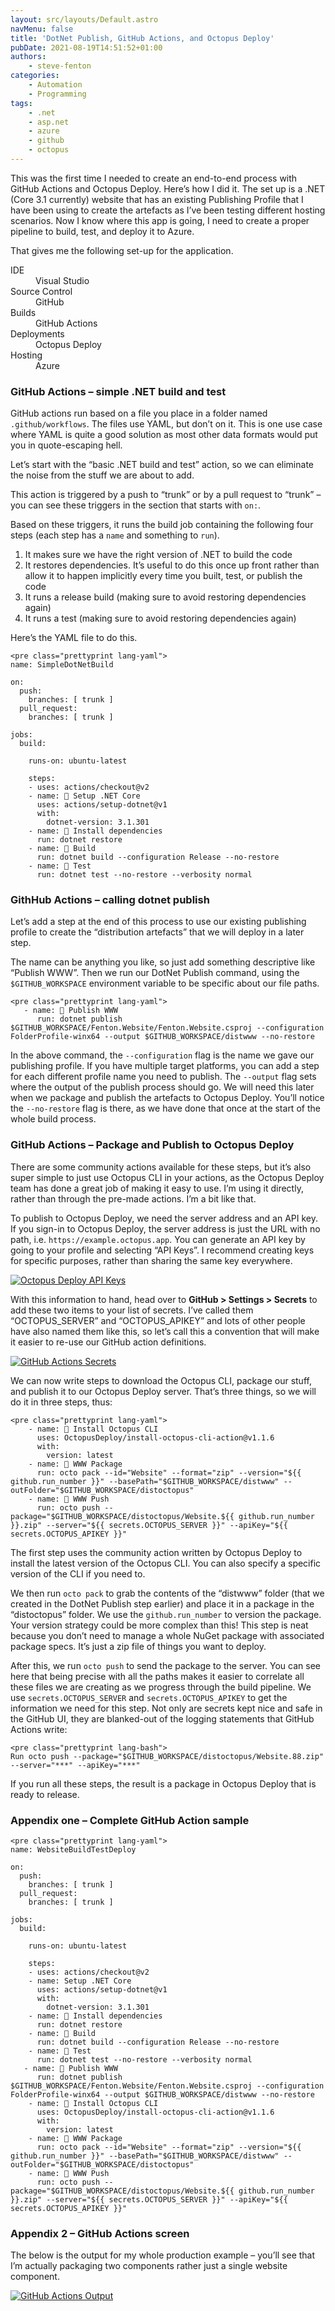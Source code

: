 ```yaml
---
layout: src/layouts/Default.astro
navMenu: false
title: 'DotNet Publish, GitHub Actions, and Octopus Deploy'
pubDate: 2021-08-19T14:51:52+01:00
authors:
    - steve-fenton
categories:
    - Automation
    - Programming
tags:
    - .net
    - asp.net
    - azure
    - github
    - octopus
---
```


This was the first time I needed to create an end-to-end process with GitHub Actions and Octopus Deploy. Here’s how I did it. The set up is a .NET (Core 3.1 currently) website that has an existing Publishing Profile that I have been using to create the artefacts as I’ve been testing different hosting scenarios. Now I know where this app is going, I need to create a proper pipeline to build, test, and deploy it to Azure.

That gives me the following set-up for the application.

<dl><dt>IDE</dt><dd>Visual Studio</dd><dt>Source Control</dt><dd>GitHub</dd><dt>Builds</dt><dd>GitHub Actions</dd><dt>Deployments</dt><dd>Octopus Deploy</dd><dt>Hosting</dt><dd>Azure</dd></dl>

### GitHub Actions – simple .NET build and test

GitHub actions run based on a file you place in a folder named `.github/workflows`. The files use YAML, but don’t on it. This is one use case where YAML is quite a good solution as most other data formats would put you in quote-escaping hell.

Let’s start with the “basic .NET build and test” action, so we can eliminate the noise from the stuff we are about to add.

This action is triggered by a push to “trunk” or by a pull request to “trunk” – you can see these triggers in the section that starts with `on:`.

Based on these triggers, it runs the build job containing the following four steps (each step has a `name` and something to `run`).

1. It makes sure we have the right version of .NET to build the code
2. It restores dependencies. It’s useful to do this once up front rather than allow it to happen implicitly every time you built, test, or publish the code
3. It runs a release build (making sure to avoid restoring dependencies again)
4. It runs a test (making sure to avoid restoring dependencies again)

Here’s the YAML file to do this.

```
<pre class="prettyprint lang-yaml">
name: SimpleDotNetBuild

on:
  push:
    branches: [ trunk ]
  pull_request:
    branches: [ trunk ]

jobs:
  build:

    runs-on: ubuntu-latest

    steps:
    - uses: actions/checkout@v2
    - name: 🥅 Setup .NET Core
      uses: actions/setup-dotnet@v1
      with:
        dotnet-version: 3.1.301
    - name: 🥅 Install dependencies
      run: dotnet restore
    - name: 🥅 Build
      run: dotnet build --configuration Release --no-restore
    - name: 🥅 Test
      run: dotnet test --no-restore --verbosity normal
```
### GithHub Actions – calling dotnet publish

Let’s add a step at the end of this process to use our existing publishing profile to create the “distribution artefacts” that we will deploy in a later step.

The name can be anything you like, so just add something descriptive like “Publish WWW”. Then we run our DotNet Publish command, using the `$GITHUB_WORKSPACE` environment variable to be specific about our file paths.

```
<pre class="prettyprint lang-yaml">
   - name: 🥅 Publish WWW
      run: dotnet publish $GITHUB_WORKSPACE/Fenton.Website/Fenton.Website.csproj --configuration FolderProfile-winx64 --output $GITHUB_WORKSPACE/distwww --no-restore
```
In the above command, the `--configuration` flag is the name we gave our publishing profile. If you have multiple target platforms, you can add a step for each different profile name you need to publish. The `--output` flag sets where the output of the publish process should go. We will need this later when we package and publish the artefacts to Octopus Deploy. You’ll notice the `--no-restore` flag is there, as we have done that once at the start of the whole build process.

### GitHub Actions – Package and Publish to Octopus Deploy

There are some community actions available for these steps, but it’s also super simple to just use Octopus CLI in your actions, as the Octopus Deploy team has done a great job of making it easy to use. I’m using it directly, rather than through the pre-made actions. I’m a bit like that.

To publish to Octopus Deploy, we need the server address and an API key. If you sign-in to Octopus Deploy, the server address is just the URL with no path, i.e. `https://example.octopus.app`. You can generate an API key by going to your profile and selecting “API Keys”. I recommend creating keys for specific purposes, rather than sharing the same key everywhere.

[![Octopus Deploy API Keys](/img/2021/08/octopus-api-key.jpg)](/2021/08/dotnet-publish-github-actions-and-octopus-deploy/octopus-api-key/)

With this information to hand, head over to **GitHub &gt; Settings &gt; Secrets** to add these two items to your list of secrets. I’ve called them “OCTOPUS\_SERVER” and “OCTOPUS\_APIKEY” and lots of other people have also named them like this, so let’s call this a convention that will make it easier to re-use our GitHub action definitions.

[![GitHub Actions Secrets](/img/2021/08/github-actions-secrets.jpg)](/2021/08/dotnet-publish-github-actions-and-octopus-deploy/github-actions-secrets/)

We can now write steps to download the Octopus CLI, package our stuff, and publish it to our Octopus Deploy server. That’s three things, so we will do it in three steps, thus:

```
<pre class="prettyprint lang-yaml">
    - name: 🐙 Install Octopus CLI
      uses: OctopusDeploy/install-octopus-cli-action@v1.1.6
      with:
        version: latest
    - name: 🐙 WWW Package
      run: octo pack --id="Website" --format="zip" --version="${{ github.run_number }}" --basePath="$GITHUB_WORKSPACE/distwww" --outFolder="$GITHUB_WORKSPACE/distoctopus"
    - name: 🐙 WWW Push
      run: octo push --package="$GITHUB_WORKSPACE/distoctopus/Website.${{ github.run_number }}.zip" --server="${{ secrets.OCTOPUS_SERVER }}" --apiKey="${{ secrets.OCTOPUS_APIKEY }}"
```
The first step uses the community action written by Octopus Deploy to install the latest version of the Octopus CLI. You can also specify a specific version of the CLI if you need to.

We then run `octo pack` to grab the contents of the “distwww” folder (that we created in the DotNet Publish step earlier) and place it in a package in the “distoctopus” folder. We use the `github.run_number` to version the package. Your version strategy could be more complex than this! This step is neat because you don’t need to manage a whole NuGet package with associated package specs. It’s just a zip file of things you want to deploy.

After this, we run `octo push` to send the package to the server. You can see here that being precise with all the paths makes it easier to correlate all these files we are creating as we progress through the build pipeline. We use `secrets.OCTOPUS_SERVER` and `secrets.OCTOPUS_APIKEY` to get the information we need for this step. Not only are secrets kept nice and safe in the GitHub UI, they are blanked-out of the logging statements that GitHub Actions write:

```
<pre class="prettyprint lang-bash">
Run octo push --package="$GITHUB_WORKSPACE/distoctopus/Website.88.zip" --server="***" --apiKey="***"
```
If you run all these steps, the result is a package in Octopus Deploy that is ready to release.

### Appendix one – Complete GitHub Action sample

```
<pre class="prettyprint lang-yaml">
name: WebsiteBuildTestDeploy

on:
  push:
    branches: [ trunk ]
  pull_request:
    branches: [ trunk ]

jobs:
  build:

    runs-on: ubuntu-latest

    steps:
    - uses: actions/checkout@v2
    - name: Setup .NET Core
      uses: actions/setup-dotnet@v1
      with:
        dotnet-version: 3.1.301
    - name: 🥅 Install dependencies
      run: dotnet restore
    - name: 🥅 Build
      run: dotnet build --configuration Release --no-restore
    - name: 🥅 Test
      run: dotnet test --no-restore --verbosity normal
   - name: 🥅 Publish WWW
      run: dotnet publish $GITHUB_WORKSPACE/Fenton.Website/Fenton.Website.csproj --configuration FolderProfile-winx64 --output $GITHUB_WORKSPACE/distwww --no-restore
    - name: 🐙 Install Octopus CLI
      uses: OctopusDeploy/install-octopus-cli-action@v1.1.6
      with:
        version: latest
    - name: 🐙 WWW Package
      run: octo pack --id="Website" --format="zip" --version="${{ github.run_number }}" --basePath="$GITHUB_WORKSPACE/distwww" --outFolder="$GITHUB_WORKSPACE/distoctopus"
    - name: 🐙 WWW Push
      run: octo push --package="$GITHUB_WORKSPACE/distoctopus/Website.${{ github.run_number }}.zip" --server="${{ secrets.OCTOPUS_SERVER }}" --apiKey="${{ secrets.OCTOPUS_APIKEY }}"
```
### Appendix 2 – GitHub Actions screen

The below is the output for my whole production example – you’ll see that I’m actually packaging two components rather just a single website component.

[![GitHub Actions Output](/img/2021/08/github-actions-output.jpg)](/2021/08/dotnet-publish-github-actions-and-octopus-deploy/github-actions-output/)